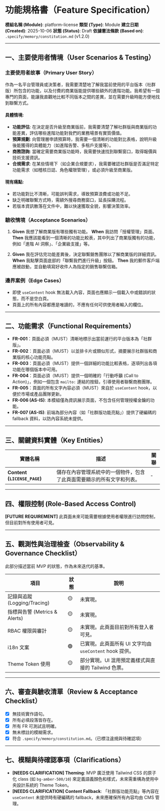 # 功能規格書（Feature Specification）

**模組名稱 (Module)**: platform-license
**類型 (Type)**: Module
**建立日期 (Created)**: 2025-10-06
**狀態 (Status)**: Draft
**依據憲法條款 (Based on)**: `.specify/memory/constitution.md` (v1.2.0)

---

## 一、主要使用者情境（User Scenarios & Testing）

### 主要使用者故事（Primary User Story）
作為一名平台管理員或決策者，我需要清楚地了解我當前使用的平台版本（社群版）所包含的功能，以及付費的商業版能提供哪些額外的進階功能。我希望有一個專門的頁面，能讓我直觀地比較不同版本之間的差異，並在需要升級時能方便地找到聯繫方式。

#### 具體情境:
- **功能評估**: 在決定是否升級至商業版前，我需要清楚了解社群版與商業版的功能差異，評估哪些進階功能對我們的業務場景有實質價值。
- **預算規劃**: 向管理層申請預算時，我需要一個清晰的功能對比表格，說明升級後能獲得的具體能力（如進階告警、多租戶支援等）。
- **商務諮詢**: 當確定需要商業版功能時，我需要快速找到聯繫窗口，取得報價與技術支援資訊。
- **合規需求**: 在某些情境下（如企業合規要求），我需要確認社群版是否滿足特定功能需求（如稽核日誌、角色權限管理），或必須升級至商業版。

#### 現有痛點:
- 若功能對比不清晰，可能誤判需求，導致預算浪費或功能不足。
- 缺乏明確聯繫方式時，需額外搜尋商務窗口，延長採購流程。
- 若版本資訊散落在文件中，難以快速獲取全貌，影響決策效率。

### 驗收情境（Acceptance Scenarios）
1.  **Given** 我想了解商業版有哪些獨有功能。
    **When** 我訪問「授權管理」頁面。
    **Then** 我應該能看到一個清晰的功能比較表，其中列出了商業版獨有的功能，例如「進階 AI 洞察」、「企業級支援」等。

2.  **Given** 我在評估完功能差異後，決定聯繫銷售團隊以了解商業版的詳細資訊。
    **When** 我點擊頁面底部的「聯繫我們進行升級」按鈕。
    **Then** 我的郵件客戶端應被啟動，並自動填寫好收件人為指定的銷售聯繫信箱。

### 邊界案例（Edge Cases）
- 即使 `useContent` hook 無法載入內容，頁面也應顯示一個載入中或錯誤的狀態，而不是空白頁。
- 頁面上的所有內容都應是唯讀的，不應有任何可供使用者輸入的欄位。

---

## 二、功能需求（Functional Requirements）

- **FR-001**：頁面必須（MUST）清晰地標示出當前運行的平台版本為「社群版」。
- **FR-002**：頁面必須（MUST）以並排卡片或類似形式，摘要展示社群版和商業版的核心功能亮點。
- **FR-003**：頁面必須（MUST）提供一個詳細的功能比較表格，逐項列出各項功能在哪個版本中可用。
- **FR-004**：頁面必須（MUST）提供一個明確的「行動呼籲 (Call to Action)」，例如一個包含 `mailto:` 連結的按鈕，引導使用者聯繫商務團隊。
- **FR-005**：頁面的所有文字內容必須（MUST）來自於 `useContent` hook，以便於市場或產品團隊更新。
- **FR-006 (AS-IS)**: 本模組僅為資訊展示頁面，不包含任何管理授權金鑰的功能。
- **FR-007 (AS-IS)**: 前端為部分內容（如「社群版功能亮點」）提供了硬編碼的 fallback 資料，以防內容系統未提供。

---

## 三、關鍵資料實體（Key Entities）
| 實體名稱 | 描述 | 關聯 |
|-----------|------|------|
| **Content (`LICENSE_PAGE`)** | 儲存在內容管理系統中的一個物件，包含了此頁面需要顯示的所有文字和列表。 | - |

---

## 四、權限控制 (Role-Based Access Control)

**[FUTURE REQUIREMENT]** 此頁面未來可能需要根據使用者權限進行訪問控制，但目前對所有使用者可見。

---

## 五、觀測性與治理檢查（Observability & Governance Checklist）

此部分描述當前 MVP 的狀態，作為未來迭代的基準。

| 項目 | 狀態 | 說明 |
|------|------|------|
| 記錄與追蹤 (Logging/Tracing) | 🟡 | 未實現。 |
| 指標與告警 (Metrics & Alerts) | 🟡 | 未實現。 |
| RBAC 權限與審計 | 🟡 | 未實現。此頁面目前對所有登入者可見。 |
| i18n 文案 | 🟢 | 已實現。此頁面所有 UI 文字均由 `useContent` hook 提供。 |
| Theme Token 使用 | 🟡 | 部分實現。UI 混用預定義樣式與直接的 Tailwind 色票。 |

---

## 六、審查與驗收清單（Review & Acceptance Checklist）

- [x] 無技術實作語句。
- [x] 所有必填段落皆存在。
- [x] 所有 FR 可測試且明確。
- [x] 無未標註的模糊需求。
- [x] 符合 `.specify/memory/constitution.md`。（已標注違規與待確認項）

---

## 七、模糊與待確認事項（Clarifications）

- **[NEEDS CLARIFICATION] Theming**: MVP 廣泛使用 Tailwind CSS 的原子化 class (如 `bg-amber-500/10`) 來定義語義顏色和樣式，未來需重構為使用中央設計系統的 Theme Token。
- **[NEEDS CLARIFICATION] Content Fallback**: 「社群版功能亮點」等內容在 `useContent` 未提供時有硬編碼的 fallback，未來應確保所有內容均由 CMS 管理。
